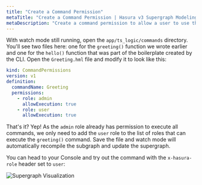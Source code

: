 ```yaml
---
title: "Create a Command Permission"
metaTitle: "Create a Command Permission | Hasura v3 Supergraph Modeling Tutorial"
metaDescription: "Create a command permission to allow a user to use the command."
---
```


With watch mode still running, open the `app/ts_logic/commands` directory. You'll see two files here: one for the
`greeting()` function we wrote earlier and one for the `hello()` function that was part of the boilerplate created by
the CLI. Open the `Greeting.hml` file and modify it to look like this:

```yaml
kind: CommandPermissions
version: v1
definition:
  commandName: Greeting
  permissions:
    - role: admin
      allowExecution: true
    - role: user
      allowExecution: true
```

That's it? Yep! As the `admin` role already has permission to execute all commands, we only need to add the `user` role
to the list of roles that can execute the `greeting()` command. Save the file and watch mode will automatically
recompile the subgraph and update the supergraph.

You can head to your Console and try out the command with the `x-hasura-role` header set to `user`:

![Supergraph Visualization](https://graphql-engine-cdn.hasura.io/learn-hasura/assets/backend-stack/v3/supergraph-course/command-permission-query.png)
